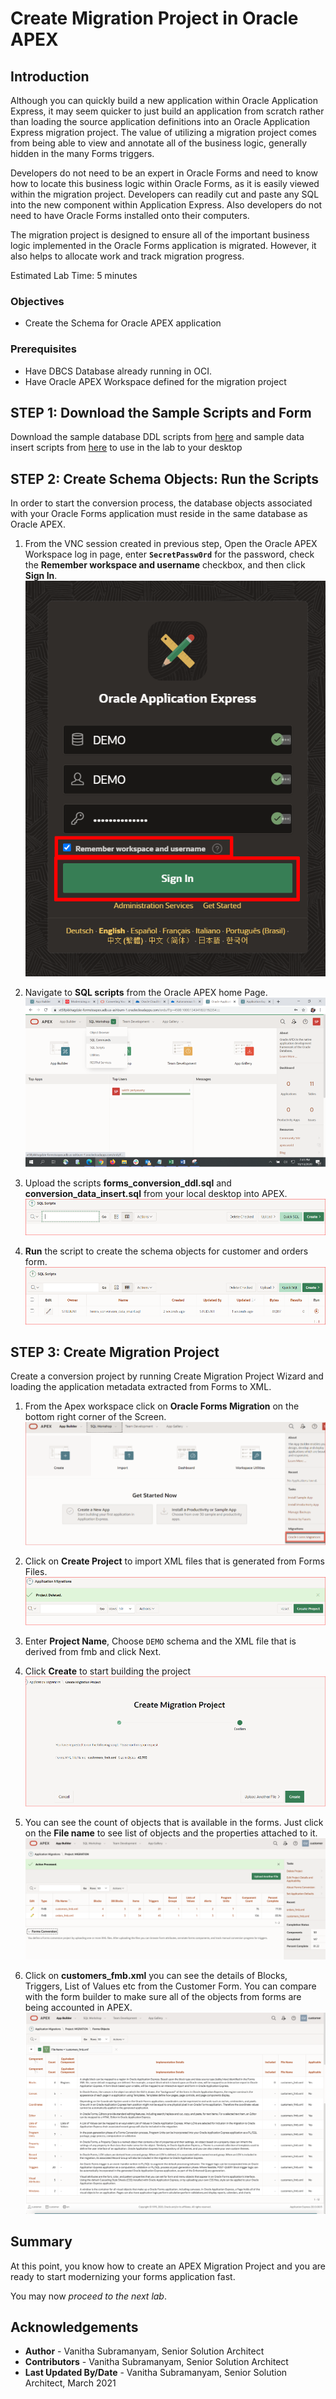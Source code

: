 # Create Migration Project in Oracle APEX

## Introduction

Although you can quickly build a new application within Oracle Application Express, it may seem quicker to just build an application from scratch rather than loading the source application definitions into an Oracle Application Express migration project. The value of utilizing a migration project comes from being able to view and annotate all of the business logic, generally hidden in the many Forms triggers.

Developers do not need to be an expert in Oracle Forms and need to know how to locate this business logic within Oracle Forms, as it is easily viewed within the migration project. Developers can readily cut and paste any SQL into the new component within Application Express. Also developers do not need to have Oracle Forms installed onto their computers.

The migration project is designed to ensure all of the important business logic implemented in the Oracle Forms application is migrated. However, it also helps to allocate work and track migration progress.

Estimated Lab Time: 5 minutes

### Objectives

* Create the Schema for Oracle APEX application


### Prerequisites

- Have DBCS Database already running in OCI.
- Have Oracle APEX Workspace defined for the migration project



## **STEP 1**: **Download the Sample Scripts and Form**

Download the  sample database DDL  scripts from [here](https://objectstorage.us-ashburn-1.oraclecloud.com/p/s1jbId1lVW9okGZ0wliLdohdwYD98PQHM4bWzywDN45VaZh6G-O8JNPw7gvVPR1H/n/c4u04/b/developer-library/o/forms_conversion_ddl.sql) and sample data insert scripts from [here](
https://objectstorage.us-ashburn-1.oraclecloud.com/p/VaBxXaGo2ahhaXJTJeD7lFrFyne2a58rxIzMrDYpyz7ud2YeUJu0CuKwkZ9HUQsy/n/c4u04/b/developer-library/o/conversion_data_insert.sql)
to use in the lab to your desktop



## **STEP 2**: **Create Schema Objects**: Run the Scripts

In order to start the conversion process, the database objects associated with your Oracle Forms application must reside in the same database as Oracle APEX.

1. From the VNC session created in previous step, Open the Oracle APEX Workspace log in page, enter **``SecretPassw0rd``** for the password, check the **Remember workspace and username** checkbox, and then click **Sign In**.
    ![](images/log-in-to-workspace.png " ")

2. Navigate to **SQL scripts** from the Oracle APEX home Page.
    ![](images/scipts_upload.png " ")

3. Upload the scripts **forms_conversion_ddl.sql** and  **conversion_data_insert.sql** from your local desktop into APEX.
![](images/script_upload1.png " ")

4. **Run** the script to create the schema objects for customer and orders form.
 ![](images/scripts_run.png " ")


## **STEP 3**: Create Migration Project

Create a conversion project by running Create Migration Project Wizard and loading the application metadata extracted from Forms to XML.

1. From the Apex workspace click on **Oracle Forms Migration** on the bottom right corner of the Screen.
![](images/forms_migration.png " ")

2. Click on **Create Project** to import XML files that is generated from Forms Files.
![](images/create_migration_project.png " ")

3. Enter **Project Name**, Choose ``DEMO`` schema and the XML file that is derived from fmb and click Next.

4. Click **Create** to start building the project
![](images/create_migration_project2.png " ")

5. You can see the count of objects that is available in the forms. Just click on the **File name** to see list of objects and the properties attached to it.
![](images/uploaded_forms.png " ")

6. Click on **customers_fmb.xml** you can see the details of Blocks, Triggers, List of Values etc from the Customer Form. You can compare with the form builder to make sure all of the objects from forms are being accounted in APEX.
![](images/customers_fmb.png " ")

## **Summary**

At this point, you know how to create an APEX Migration Project and you are ready to start modernizing your forms application fast.

You may now *proceed to the next lab*.

## **Acknowledgements**

  - **Author** -  Vanitha Subramanyam, Senior Solution Architect
  - **Contributors** - Vanitha Subramanyam, Senior Solution Architect
  - **Last Updated By/Date** - Vanitha Subramanyam, Senior Solution Architect, March 2021
